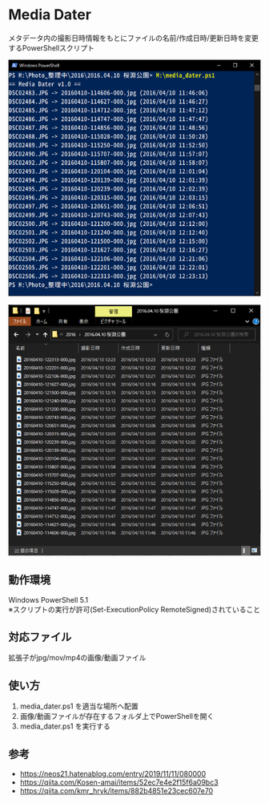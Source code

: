 # Media Dater

メタデータ内の撮影日時情報をもとにファイルの名前/作成日時/更新日時を変更するPowerShellスクリプト

![result1](img/result1.png)

![result2](img/result2.png)

## 動作環境

Windows PowerShell 5.1  
※スクリプトの実行が許可(Set-ExecutionPolicy RemoteSigned)されていること

## 対応ファイル

拡張子がjpg/mov/mp4の画像/動画ファイル

## 使い方

1. media_dater.ps1 を適当な場所へ配置
2. 画像/動画ファイルが存在するフォルダ上でPowerShellを開く
3. media_dater.ps1 を実行する

## 参考

- https://neos21.hatenablog.com/entry/2019/11/11/080000
- https://qiita.com/Kosen-amai/items/52ec7e4e2f15f6a09bc3
- https://qiita.com/kmr_hryk/items/882b4851e23cec607e70

